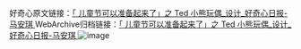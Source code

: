 好奇心原文链接：[「 儿童节可以准备起来了」之 Ted 小熊玩偶_设计_好奇心日报-马安琪 ](https://www.qdaily.com/articles/10170.html)
WebArchive归档链接：[「 儿童节可以准备起来了」之 Ted 小熊玩偶_设计_好奇心日报-马安琪 ](http://web.archive.org/web/20190623155750/https://www.qdaily.com/articles/10170.html)
![image](http://ww3.sinaimg.cn/large/007d5XDply1g3vvceqeicj30u02zvdw9)